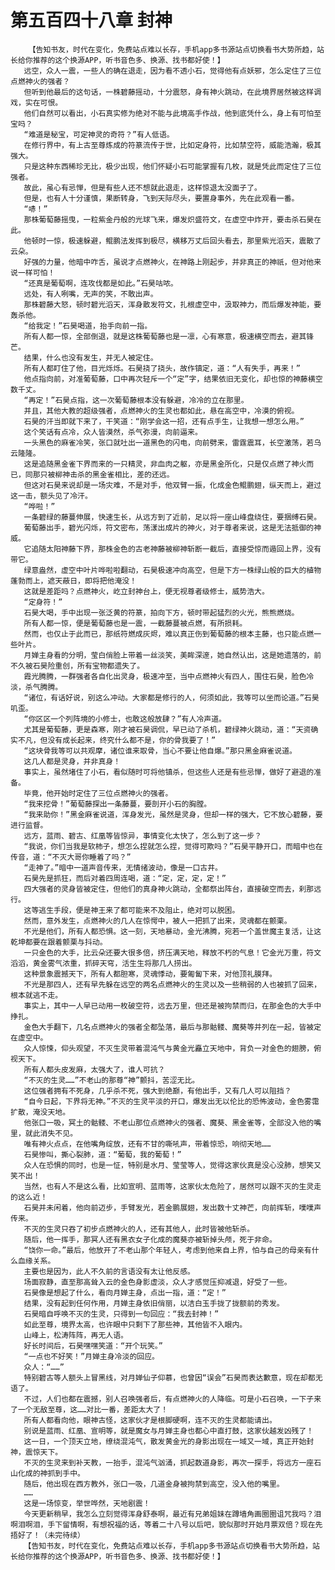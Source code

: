 # 第五百四十八章 封神
        【告知书友，时代在变化，免费站点难以长存，手机app多书源站点切换看书大势所趋，站长给你推荐的这个换源APP，听书音色多、换源、找书都好使！】
       远空，众人一震，一些人的确在退走，因为看不透小石，觉得他有点妖邪，怎么定住了三位点燃神火的强者？
       但听到他最后的这句话，一株碧藤摇动，十分震怒，身有神火跳动，在此境界居然被这样调戏，实在可恨。
       他们自然可以看出，小石真实修为绝对不能与此境高手作战，他到底凭什么，身上有可怕至宝吗？
       “难道是秘宝，可定神灵的奇符？”有人低语。
       在修行界中，有上古至尊炼成的符篆流传于世，比如定身符，比如禁空符，威能浩瀚，极其强大。
       只是这种东西稀珍无比，极少出现，他们怀疑小石可能掌握有几枚，就是凭此而定住了三位强者。
       故此，虽心有忌惮，但是有些人还不想就此退走，这样惊退太没面子了。
       但是，也有人十分谨慎，果断转身，飞到天际尽头，要置身事外，先在此观看一番。
       “哧！”
       那株葡萄藤摇曳，一粒紫金丹般的光球飞来，爆发炽盛符文，在虚空中炸开，要击杀石昊在此。
       他顿时一惊，极速躲避，鲲鹏法发挥到极尽，横移万丈后回头看去，那里紫光滔天，震散了云朵。
       好强的力量，他暗中咋舌，虽说才点燃神火，在神路上刚起步，并非真正的神祇，但对他来说一样可怕！
       “还真是葡萄啊，连攻伐都是如此。”石昊咕哝。
       远处，有人咧嘴，无声的笑，不敢出声。
       那株碧藤大怒，顿时碧光滔天，浑身散发符文，扎根虚空中，汲取神力，而后爆发神能，要轰杀他。
       “给我定！”石昊喝道，抬手向前一指。
       所有人都一惊，全部倒退，就是这株葡萄藤也是一凛，心有寒意，极速横空而去，避其锋芒。
       结果，什么也没有发生，并无人被定住。
       所有人都盯住了他，目光烁烁。石昊挠了挠头，故作镇定，道：“人有失手，再来！”
       他点指向前，对准葡萄藤，口中再次轻斥一个“定”字，结果依旧无变化，却也惊的神藤横空数千丈。
       “再定！”石昊点指，这一次葡萄藤根本没有躲避，冷冷的立在那里。
       并且，其他大教的超级强者，点燃神火的生灵也都如此，悬在高空中，冷漠的俯视。
       石昊的汗当即就下来了，干笑道：“刚学会这一招，还有点手生，让我想一想怎么用。”
       这个笑话有点冷，众人皆漠然，杀气弥漫，向前逼来。
       一头黑色的麻雀冷笑，张口就吐出一道黑色的闪电，向前劈来，雷霆震耳，长空激荡，若乌云隆隆。
       这是追随黑金雀下界而来的一只精灵，非血肉之躯，亦是黑金所化，只是仅点燃了神火而已，同那只被柳神击杀的黑金雀相比，差的还远。
       但这对石昊来说却是一场灾难，不是对手，他双臂一振，化成金色鲲鹏翅，纵天而上，避过这一击，额头见了冷汗。
       “哗啦！”
       一条碧绿的藤蔓伸展，快速生长，从远方到了近前，足以将一座山峰盘绕住，要捆缚石昊。
       葡萄藤出手，碧光闪烁，符文密布，荡漾出成片的神火，对于尊者来说，这是无法抵御的神威。
       它追随太阳神藤下界，那株金色的古老神藤被柳神斩断一截后，直接受惊而遁回上界，没有带它。
       绿意盎然，虚空中叶片哗啦啦翻动，石昊极速冲向高空，但是下方一株绿山般的巨大的植物蓬勃而上，遮天蔽日，即将把他淹没！
       这就是差距吗？点燃神火，屹立封神台上，便无视尊者级修士，威势浩大。
       “定身符！”
       石昊大喝，手中出现一张泛黄的符篆，拍向下方，顿时带起猛烈的火光，熊熊燃烧。
       所有人都一惊，便是葡萄藤也是一震，一截藤蔓被点燃，有所损耗。
       然而，也仅止于此而已，那纸符燃成灰烬，难以真正伤到葡萄藤的根本主藤，也只能点燃一些叶片。
       月婵主身看的分明，莹白俏脸上带着一丝淡笑，美眸深邃，她自然认出，这是她遗落的，前不久被石昊险重创，所有宝物都遗失了。
       霞光腾腾，一群强者各自化出灵身，极速冲至，当中点燃神火有四人，围住石昊，脸色冷淡，杀气腾腾。
       “诸位，有话好说，别这么冲动。大家都是修行的人，何须如此，我等可以坐而论道。”石昊叽歪。
       “你区区一个列阵境的小修士，也敢这般放肆？”有人冷声道。
       尤其是葡萄藤，更是森寒，刚才被石昊调侃，早已动了杀机，碧绿神火跳动，道：“天资确实不凡，但没有成长起来，终究什么都不是，你的骨我要了！”
       “这块骨我等可以共观摩，诸位谁来取骨，当心不要让他自爆。”那只黑金麻雀说道。
       这几人都是灵身，并非真身！
       事实上，虽然堵住了小石，看似随时可将他镇杀，但这些人还是有些忌惮，做好了避退的准备。
       毕竟，他开始时定住了三位点燃神火的强者。
       “我来挖骨！”葡萄藤探出一条藤蔓，要剖开小石的胸膛。
       “我来助你！”黑金麻雀说道，浑身发光，虽然是灵身，但却一样的强大，它不放心碧藤，要进行监督。
       远方，蓝雨、碧古、红凰等皆惊异，事情变化太快了，怎么到了这一步？
       “我说，你们当我是软柿子，想怎么捏就怎么捏，觉得可欺吗？”石昊平静开口，而暗中也在传音，道：“不灭大哥你睡着了吗？”
       “走神了。”暗中一道声音传来，无情绪波动，像是一口古井。
       石昊先是抓狂，而后对着四周连喝，道：“定，定，定，定！”
       四大强者的灵身皆被定住，但他们的真身神火跳动，全都祭出阵台，直接破空而去，刹那远行。
       这等逃生手段，便是神王来了都可能来不及阻止，绝对可以脱困。
       然而，意外发生，点燃神火的几人在惊愕中，被人一把抓了出来，灵魂都在颤栗。
       不光是他们，所有人都恐惧。这一刻，天地暴动，金光沸腾，宛若一个盖世魔主复活，让这乾坤都要在跟着颤栗与抖动。
       一只金色的大手，比云朵还要大很多倍，挤压满天地，释放不朽的气息！它金光万重，符文滔滔，黄金雾气浓重，抓碎天穹，活生生将那几人捞出。
       这种景象震撼天下，所有人都胆寒，灵魂悸动，要匍匐下来，对他顶礼膜拜。
       不光是那四人，还有早先躲在远空的两名点燃神火的生灵以及一些稍弱的人也被抓了回来，根本就逃不走。
       事实上，其中一人早已动用一枚破空符，远去万里，但还是被拘禁而归，在那金色的大手中挣扎。
       金色大手翻下，几名点燃神火的强者全都坠落，最后与那骷髅、魔葵等并列在一起，皆被定在虚空中。
       众人惊悚，仰头观望，不灭生灵带着混沌气与黄金光矗立天地中，背负一对金色的翅膀，俯视天下。
       所有人都头皮发麻，太强大了，谁人可抗？
       “不灭的生灵……”不老山的那尊“神”颤抖，苦涩无比。
       这位强者拥有不死身，几乎杀不死，强大到绝巅，有他出手，又有几人可以阻挡？
       “自今日起，下界将无神。”不灭的生灵平淡的开口，爆发出无以伦比的恐怖波动，金色雾霭扩散，淹没天地。
       他张口一吸，冥土的骷髅、不老山那位点燃神火的强者、魔葵、黑金雀等，全部没入他的嘴里，就此消失不见。
       唯有神火点点，在他嘴角绽放，还有不甘的嘶吼声，带着惊恐，响彻天地……
       石昊惨叫，撕心裂肺，道：“葡萄，我的葡萄！”
       众人在恐惧的同时，也是一怔，特别是水月、莹莹等人，觉得这家伙真是没心没肺，想笑又笑不出！
       当然，也有人不是这么看，比如宣明、蓝雨等，这家伙太危险了，居然可以跟不灭的生灵走的这么近！
       石昊并未闲着，他向前迈步，手臂发光，若金鹏展翅，发出数十丈神芒，向前挥斩，噗噗声传来。
       不灭的生灵只吞了初步点燃神火的人，还有其他人，此时皆被他斩杀。
       随后，他一挥手，那冥人还有黑衣女子化成的魔葵亦被斩掉头颅，死于非命。
       “饶你一命。”最后，他放开了不老山那个年轻人，考虑到他来自上界，怕与自己的母亲有什么血缘关系。
       主要也是因为，此人不久前的言语没有太让他反感。
       场面寂静，直至那高耸入云的金色身影虚淡，众人才感觉压抑减退，好受了一些。
       石昊像是想起了什么，看向月婵主身，点出一指，道：“定！”
       结果，没有起到任何作用，月婵主身依旧俏丽，以洁白玉手拢了拢额前的秀发。
       石昊暗自呼唤不灭的生灵，只得到一句回应：“我去封神！”
       如此至尊，境界太高，也许眼中只剩下了那些神，其他皆不入眼内。
       山峰上，松涛阵阵，再无人语。
       好长时间后，石昊嘿嘿笑道：“开个玩笑。”
       “一点也不好笑！”月婵主身冷淡的回应。
       众人：“……”
       特别碧古等人额头上冒黑线，对月婵仙子仰慕，也曾因“误会”石昊而表达歉意，现在却都无语了。
       不过，人们也都在震撼，别人召唤强者后，有点燃神火的人降临。可是小石召唤，一下子来了一个无敌至尊，这……对比一番，差距太大了！
       所有人都看向他，眼神古怪，这家伙才是根脚硬啊，连不灭的生灵都能请出。
       别说是蓝雨、红凰、宣明等，就是魔女与月婵主身也都心中直打鼓，这家伙越发凶残了！
       这一日，一个顶天立地，缭绕混沌气，散发黄金光的身影出现在一域又一域，真正开始封神，震惊天下。
       不灭的生灵来到补天教，一抬手，混沌气汹涌，抓起数道身影，再次一探手，将远方一座石山化成的神抓到手中。
       随后，他出现在西方教外，张口一吸，几道金身被拘禁到高空，没入他的嘴里。
       ……
       这是一场惊变，举世哗然，天地剧震！
       今天更新稍早，我怎么立刻觉得浑身舒泰啊，最近有兄弟姐妹在蹲墙角画圈圈诅咒我吗？泪啊泪啊泪，手下留情啊，有想祝福的话，等着二十八号以后吧，貌似那时开始月票双倍？现在先捂好了！（未完待续）
       【告知书友，时代在变化，免费站点难以长存，手机app多书源站点切换看书大势所趋，站长给你推荐的这个换源APP，听书音色多、换源、找书都好使！】
